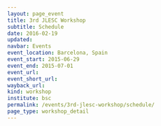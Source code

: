 ```yaml
---
layout: page_event
title: 3rd JLESC Workshop
subtitle: Schedule
date: 2016-02-19
updated:
navbar: Events
event_location: Barcelona, Spain
event_start: 2015-06-29
event_end: 2015-07-01
event_url: 
event_short_url:
wayback_url:
kind: workshop
institute: bsc
permalink: /events/3rd-jlesc-workshop/schedule/
page_type: workshop_detail
---
```

